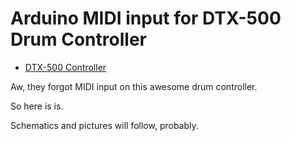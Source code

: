 Arduino MIDI input for DTX-500 Drum Controller
==============================================

* [DTX-500 Controller](http://usa.yamaha.com/products/musical-instruments/drums/el-drumkit/dtx500k/)

Aw, they forgot MIDI input on this awesome drum controller.

So here is is.

Schematics and pictures will follow, probably.

